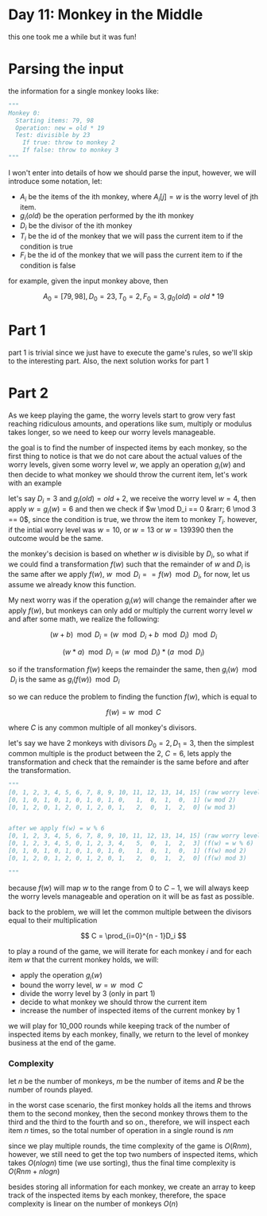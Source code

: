 # Day 11: Monkey in the Middle

this one took me a while but it was fun!

# Parsing the input

the information for a single monkey looks like:

```python
"""
Monkey 0:
  Starting items: 79, 98
  Operation: new = old * 19
  Test: divisible by 23
    If true: throw to monkey 2
    If false: throw to monkey 3
"""
```

I won't enter into details of how we should parse the input, however, we will introduce some notation, let: 

- $A_i$ be the items of the ith monkey, where $A_i[j]=w$ is the worry level of jth item.  
- $g_i(old)$ be the operation performed by the ith monkey
- $D_i$ be the divisor of the ith monkey
- $T_i$ be the id of the monkey that we will pass the current item to if the condition is true
- $F_i$ be the id of the monkey that we will pass the current item to if the condition is false

for example, given the input monkey above, then

$$
A_0=[79, 98], D_0 = 23, T_0 = 2, F_0 = 3, g_0(old) = old * 19
$$


# Part 1
part 1 is trivial since we just have to execute the game's rules, so we'll skip to the interesting part. Also, the next solution works for part 1


# Part 2
As we keep playing the game, the worry levels start to grow very fast reaching ridiculous amounts, and operations like sum, multiply or modulus takes longer, so we need to keep our worry levels manageable.

the goal is to find the number of inspected items by each monkey, so the first thing to notice is that we do not care about the actual values of the worry levels, given some worry level $w$, we apply an operation $g_i(w)$ and then decide to what monkey we should throw the current item, let's work with an example

let's say $D_i=3$ and $g_i(old) = old + 2$, we receive the worry level $w=4$, then apply $w=g_i(w)=6$ and then we check if $w \mod D_i == 0 &rarr; 6 \mod 3 == 0$, since the condition is true, we throw the item to monkey $T_i$. however, if the intial worry level was $w=10$, or $w=13$ or $w=139390$ then the outcome would be the same.

the monkey's decision is based on whether $w$ is divisible by $D_i$, so what if we could find a transformation $f(w)$ such that the remainder of $w$ and $D_i$ is the same after we apply $f(w)$, $w \mod D_i == f(w) \mod D_i$, for now, let us assume we already know this function. 

My next worry was if the operation $g_i(w)$ will change the remainder after we apply $f(w)$, but monkeys can only add or multiply the current worry level $w$ and after some math, we realize the following:

$$
(w + b) \mod D_i = \bigg( w \mod D_i + b \mod D_i  \bigg) \mod D_i
$$

$$
(w * a) \mod D_i =  \bigg( w \mod D_i \bigg) * \bigg( a \mod D_i  \bigg)
$$

so if the transformation $f(w)$ keeps the remainder the same, then $g_i(w) \mod D_i$ is the same as $g_i(f(w)) \mod D_i$

so we can reduce the problem to finding the function $f(w)$, which is equal to 

$$
f(w) = w \mod C
$$ 

where $C$ is any common multiple of all monkey's divisors.

let's say we have 2 monkeys with divisors $D_0=2, D_1=3$, then the simplest common multiple is the product between the 2, $C=6$, lets apply the transformation and check that the remainder is the same before and after the transformation.


```python
"""
[0, 1, 2, 3, 4, 5, 6, 7, 8, 9, 10, 11, 12, 13, 14, 15] (raw worry levels)
[0, 1, 0, 1, 0, 1, 0, 1, 0, 1, 0,   1,  0,  1,  0,  1] (w mod 2)
[0, 1, 2, 0, 1, 2, 0, 1, 2, 0, 1,   2,  0,  1,  2,  0] (w mod 3)


after we apply f(w) = w % 6
[0, 1, 2, 3, 4, 5, 6, 7, 8, 9, 10, 11, 12, 13, 14, 15] (raw worry levels)
[0, 1, 2, 3, 4, 5, 0, 1, 2, 3, 4,   5,  0,  1,  2,  3] (f(w) = w % 6)
[0, 1, 0, 1, 0, 1, 0, 1, 0, 1, 0,   1,  0,  1,  0,  1] (f(w) mod 2)
[0, 1, 2, 0, 1, 2, 0, 1, 2, 0, 1,   2,  0,  1,  2,  0] (f(w) mod 3)

"""
```

because $f(w)$ will map $w$ to the range from $0$ to $C - 1$, we will always keep the worry levels manageable and operation on it will be as fast as possible.

back to the problem, we will let the common multiple between the divisors equal to their multiplication

$$
C = \prod_{i=0}^{n - 1}D_i
$$

to play a round of the game, we will iterate for each monkey $i$ and for each item $w$ that the current monkey holds, we will:
- apply the operation $g_i(w)$
- bound the worry level, $w = w \mod C$
- divide the worry level by 3 (only in part 1)
- decide to what monkey we should throw the current item
- increase the number of inspected items of the current monkey by 1


we will play for 10_000 rounds while keeping track of the number of inspected items by each monkey, finally, we return to the level of monkey business at the end of the game.



### Complexity
let $n$ be the number of monkeys, $m$ be the number of items and $R$ be the number of rounds played.


in the worst case scenario, the first monkey holds all the items and throws them to the second monkey, then the second monkey throws them to the third and the third to the fourth and so on., therefore, we will inspect each item $n$ times, so the total number of operation in a single round is $nm$

since we play multiple rounds, the time complexity of the game is $O(Rnm)$, however, we still need to get the top two numbers of inspected items, which takes $O(nlogn)$ time (we use sorting), thus the final time complexity is $O(Rnm + nlogn)$


besides storing all information for each monkey, we create an array to keep track of the inspected items by each monkey, therefore, the space complexity is linear on the number of monkeys $O(n)$
